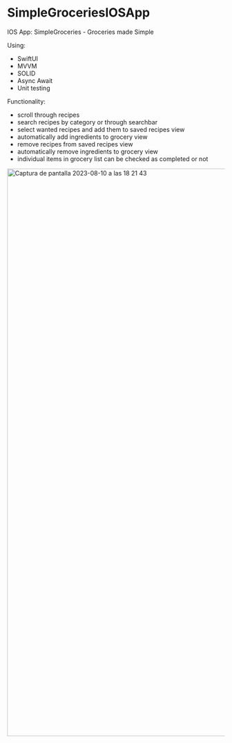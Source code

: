 # SimpleGroceriesIOSApp
IOS App: SimpleGroceries - Groceries made Simple

Using:
- SwiftUI
- MVVM
- SOLID
- Async Await
- Unit testing


Functionality:
- scroll through recipes
- search recipes by category or through searchbar
- select wanted recipes and add them to saved recipes view
- automatically add ingredients to grocery view
- remove recipes from saved recipes view
- automatically remove ingredients to grocery view
- individual items in grocery list can be checked as completed or not


<img width="1314" alt="Captura de pantalla 2023-08-10 a las 18 21 43" src="https://github.com/laurangt/SimpleGroceriesIOSApp/assets/107079059/2893b5de-8055-4e78-ad36-741f8a79e64f">
